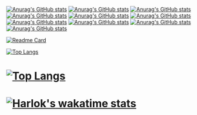 [![Anurag's GitHub stats](https://github-readme-stats.vercel.app/api?username=DIYCharles&rank_icon=github&include_all_commits=true&custom_title=DIYCharles_God_Status&count_private=true&show_icons=true&theme=radical)](https://github.com/DIYCharles/github-readme-stats)
[![Anurag's GitHub stats](https://github-readme-stats.vercel.app/api?username=DIYCharles&rank_icon=github&include_all_commits=true&custom_title=DIYCharles_God_Status&count_private=true&show_icons=true&theme=dark)](https://github.com/DIYCharles/github-readme-stats)
[![Anurag's GitHub stats](https://github-readme-stats.vercel.app/api?username=DIYCharles&rank_icon=github&include_all_commits=true&custom_title=DIYCharles_God_Status&count_private=true&show_icons=true&theme=merko)](https://github.com/DIYCharles/github-readme-stats)
[![Anurag's GitHub stats](https://github-readme-stats.vercel.app/api?username=DIYCharles&rank_icon=github&include_all_commits=true&custom_title=DIYCharles_God_Status&count_private=true&show_icons=true&theme=gruvbox)](https://github.com/DIYCharles/github-readme-stats)
[![Anurag's GitHub stats](https://github-readme-stats.vercel.app/api?username=DIYCharles&rank_icon=github&include_all_commits=true&custom_title=DIYCharles_God_Status&count_private=true&show_icons=true&theme=tokyonight)](https://github.com/DIYCharles/github-readme-stats)
[![Anurag's GitHub stats](https://github-readme-stats.vercel.app/api?username=DIYCharles&rank_icon=github&include_all_commits=true&custom_title=DIYCharles_God_Status&count_private=true&show_icons=true&theme=onedark)](https://github.com/DIYCharles/github-readme-stats)
[![Anurag's GitHub stats](https://github-readme-stats.vercel.app/api?username=DIYCharles&rank_icon=github&include_all_commits=true&custom_title=DIYCharles_God_Status&count_private=true&show_icons=true&theme=cobalt)](https://github.com/DIYCharles/github-readme-stats)
[![Anurag's GitHub stats](https://github-readme-stats.vercel.app/api?username=DIYCharles&rank_icon=github&include_all_commits=true&custom_title=DIYCharles_God_Status&count_private=true&show_icons=true&theme=synthwave)](https://github.com/DIYCharles/github-readme-stats)
[![Anurag's GitHub stats](https://github-readme-stats.vercel.app/api?username=DIYCharles&rank_icon=github&include_all_commits=true&custom_title=DIYCharles_God_Status&count_private=true&show_icons=true&theme=highcontrast)](https://github.com/DIYCharles/github-readme-stats)
[![Anurag's GitHub stats](https://github-readme-stats.vercel.app/api?username=DIYCharles&rank_icon=github&include_all_commits=true&custom_title=DIYCharles_God_Status&count_private=true&show_icons=true&theme=dracula)](https://github.com/DIYCharles/github-readme-stats)

[![Readme Card](https://github-readme-stats.vercel.app/api/pin/?username=DIYCharles&rank_icon=github&include_all_commits=true&custom_title=DIYCharles_God_Status&repo=github-readme-stats)](https://github.com/DIYCharles/MouseJigglerV2)


[![Top Langs](https://github-readme-stats.vercel.app/api/top-langs/?username=diycharles&langs_count=10)](https://github.com/DIYCharles/MouseJigglerV2)

# [![Top Langs](https://github-readme-stats.vercel.app/api/top-langs/?username=anuraghazra)](https://github.com/anuraghazra/github-readme-stats)

# [![Harlok's wakatime stats](https://github-readme-stats.vercel.app/api/wakatime?username=DIYCharles)](https://github.com/DIYCharles/MouseJigglerV2)
